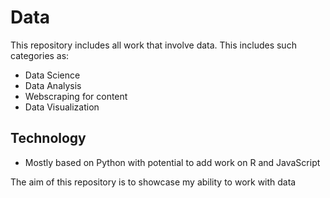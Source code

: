 # Data

This repository includes all work that involve data. This includes such categories as:
  - Data Science
  - Data Analysis
  - Webscraping for content 
  - Data Visualization
  
## Technology

- Mostly based on Python with potential to add work on R and JavaScript

The aim of this repository is to showcase my ability to work with data
